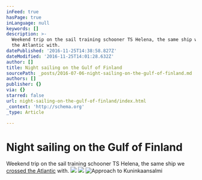 ```yaml
---
inFeed: true
hasPage: true
inLanguage: null
keywords: []
description: >-
  Weekend trip on the sail training schooner TS Helena, the same ship we crossed
  the Atlantic with.
datePublished: '2016-11-25T14:38:58.827Z'
dateModified: '2016-11-25T14:01:28.632Z'
author: []
title: Night sailing on the Gulf of Finland
sourcePath: _posts/2016-07-06-night-sailing-on-the-gulf-of-finland.md
authors: []
publisher: {}
via: {}
starred: false
url: night-sailing-on-the-gulf-of-finland/index.html
_context: 'http://schema.org'
_type: Article

---
```

# Night sailing on the Gulf of Finland

Weekend trip on the sail training schooner TS Helena, the same ship we [crossed the Atlantic][0] with.
![](https://the-grid-user-content.s3-us-west-2.amazonaws.com/929d036e-2c34-4652-8562-8f7403b7ebcc.jpg)
![](https://the-grid-user-content.s3-us-west-2.amazonaws.com/30193cc4-9205-426f-860f-a067bcf938b7.jpg)
![Approach to Kuninkaansalmi](https://the-grid-user-content.s3-us-west-2.amazonaws.com/f46a0b69-8906-416e-bc1f-e340582f4752.jpg)

[0]: https://bergie.today/sailing-across-the-atlantic/
